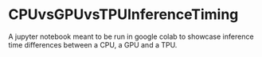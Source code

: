 # CPUvsGPUvsTPUInferenceTiming
A jupyter notebook meant to be run in google colab to showcase inference time differences between a CPU, a GPU and a TPU.

